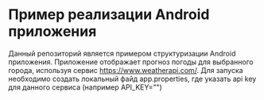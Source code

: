# Пример реализации Android приложения

Данный репозиторий является примером структуризации Android приложения.
Приложение отображает прогноз погоды для выбранного города, используя сервис https://www.weatherapi.com/.
Для запуска необходимо создать локальный файд app.properties, где указать api key для данного сервиса (например API_KEY="<KEY>") 